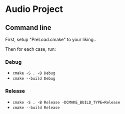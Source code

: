 # Audio Project

## Command line

First, setup "PreLoad.cmake" to your liking..

Then for each case, run:

### Debug
- `cmake -S . -B Debug`
- `cmake --build Debug`

### Release
- `cmake -S . -B Release -DCMAKE_BUILD_TYPE=Release`
- `cmake --build Release`
